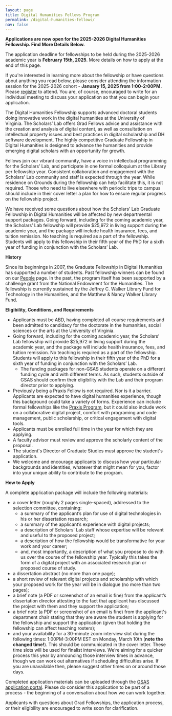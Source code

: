 ```yaml
---
layout: page
title: Digital Humanities Fellows Program
permalink: /digital-humanities-fellows/
nav: false
---
```


**Applications are now open for the 2025-2026 Digital Humanities Fellowship. Find More Details Below.**

The application deadline for fellowships to be held during the 2025-2026 academic year is **February 15th, 2025**. More details on how to apply at the end of this page. 

If you're interested in learning more about the fellowship or have questions about anything you read below, please consider attending the information session for the 2025-2026 cohort - **January 15, 2025 from 1:00-2:00PM.** Please [register](https://cal.lib.virginia.edu/event/13365703) to attend. You are, of course, encouraged to write for an individual meeting to discuss your application so that you can begin your application.

The Digital Humanities Fellowship supports advanced doctoral students doing innovative work in the digital humanities at the University of Virginia. The Scholars’ Lab offers Grad Fellows advice and assistance with the creation and analysis of digital content, as well as consultation on intellectual property issues and best practices in digital scholarship and DH software development. The highly competitive Graduate Fellowship in Digital Humanities is designed to advance the humanities and provide emerging digital scholars with an opportunity for growth.

Fellows join our vibrant community, have a voice in intellectual programming for the Scholars’ Lab, and participate in one formal colloquium at the Library per fellowship year. Consistent collaboration and engagement with the Scholars' Lab community and staff is expected through the year. While residence on Grounds during the fellowship can help facilitate this, it is not required. Those who need to live elsewhere with periodic trips to campus should include in their cover letter a plan for how to ensure regular progress on the fellowship project.

We have received some questions about how the Scholars’ Lab Graduate Fellowship in Digital Humanities will be affected by new departmental support packages. Going forward, including for the coming academic year, the Scholars’ Lab fellowship will provide $25,972 in living support during the academic year, and the package will include health insurance, fees, and tuition remission. No teaching is required as a part of the fellowship. Students will apply to this fellowship in their fifth year of the PhD for a sixth year of funding in conjunction with the Scholars’ Lab.

**History**

Since its beginnings in 2007, the Graduate Fellowship in Digital Humanities has supported a number of students. Past fellowship winners can be found on our [People](/people) page. In the past, the program itself has been supported by a challenge grant from the National Endowment for the Humanities. The fellowship is currently sustained by the Jeffrey C. Walker Library Fund for Technology in the Humanities, and the Matthew & Nancy Walker Library Fund.

**Eligibility, Conditions, and Requirements**

* Applicants must be ABD, having completed all course requirements and been admitted to candidacy for the doctorate in the humanities, social sciences or the arts at the University of Virginia. 
* Going forward, including for the coming academic year, the Scholars’ Lab fellowship will provide $25,972 in living support during the academic year, and the package will include health insurance, fees, and tuition remission. No teaching is required as a part of the fellowship. Students will apply to this fellowship in their fifth year of the PhD for a sixth year of funding in conjunction with the Scholars’ Lab. 
  * The funding packages for non-GSAS students operate on a different funding cycle and with different terms. As such, students outside of GSAS should confirm their eligibility with the Lab and their program director prior to applying.
* Previously being a Praxis Fellow is not required. Nor is it a barrier. Applicants are expected to have digital humanities experience, though this background could take a variety of forms. Experience can include formal fellowships like the [Praxis Program](https://praxis.scholarslab.org/), but it could also include work on a collaborative digital project, comfort with programing and code management, public scholarship, or critical engagement with digital tools.
* Applicants must be enrolled full time in the year for which they are applying.
* A faculty advisor must review and approve the scholarly content of the proposal.
* The student's Director of Graduate Studies must approve the student's application.
* We welcome and encourage applicants to discuss how your particular backgrounds and identities, whatever that might mean for you, factor into your unique ability to contribute to the program. 

**How to Apply**

A complete application package will include the following materials:

* a cover letter (roughly 2 pages single-spaced), addressed to the selection committee, containing:
  * a summary of the applicant’s plan for use of digital technologies in his or her dissertation research;
  * a summary of the applicant’s experience with digital projects;
  * a description of Scholars' Lab staff whose expertise will be relevant and useful to the proposed project;
  * a description of how the fellowship would be transformative for your work and your career;
  * and, most importantly, a description of what you propose to do with us over the course of the fellowship year. Typically this takes the form of a digital project with an associated research plan or proposed course of study.
* a dissertation abstract (no more than one page);
* a short review of relevant digital projects and scholarship with which your proposed work for the year will be in dialogue (no more than two pages);
* a brief note (a PDF or screenshot of an email is fine) from the applicant’s dissertation director attesting to the fact that applicant has discussed the project with them and they support the application;
* a brief note (a PDF or screenshot of an email is fine) from the applicant's department chair stating that they are aware the student is applying for the fellowship and support the application (given that holding the fellowship can affect teaching rosters);
* and your availability for a 30-minute zoom interview slot during the following times: 1:00PM-3:00PM EST on Monday, March 10th (**note the changed time!**). This should be communicated in the cover letter. These time slots will be used for finalist interviews. We’re aiming for a quicker process this year by announcing those interview times in advance, though we can work out alternatives if scheduling difficulties arise. If you are unavailable then, please suggest other times on or around those days.

Completed application materials can be uploaded through the [GSAS application portal](https://virginia.academicworks.com/). Please do consider this application to be part of a process - the beginning of a conversation about how we can work together.

Applicants with questions about Grad Fellowships, the application process, or their eligibility are encouraged to write soon for clarification.